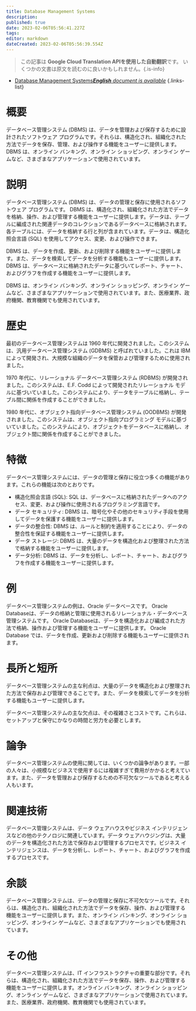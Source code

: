 ```yaml
---
title: Database Management Systems
description: 
published: true
date: 2023-02-06T05:56:41.227Z
tags: 
editor: markdown
dateCreated: 2023-02-06T05:56:39.554Z
---
```


> この記事は **Google Cloud Translation APIを使用した自動翻訳**です。
いくつかの文書は原文を読むのに良いかもしれません。{.is-info}



- [Database Management Systems***English** document is available*](/en/Knowledge-base/Dictionary/database-management-systems)
{.links-list}


# 概要
データベース管理システム (DBMS) は、データを管理および保存するために設計されたソフトウェア プログラムです。それらは、構造化され、組織化された方法でデータを保存、管理、および操作する機能をユーザーに提供します。 DBMS は、オンライン バンキング、オンライン ショッピング、オンライン ゲームなど、さまざまなアプリケーションで使用されています。

# 説明
データベース管理システム (DBMS) は、データの管理と保存に使用されるソフトウェア プログラムです。 DBMS は、構造化され、組織化された方法でデータを格納、操作、および管理する機能をユーザーに提供します。データは、テーブルに編成された関連データのコレクションであるデータベースに格納されます。各テーブルには、データを格納する行と列が含まれています。データは、構造化照会言語 (SQL) を使用してアクセス、変更、および操作できます。

DBMS は、データを作成、更新、および削除する機能をユーザーに提供します。また、データを検索してデータを分析する機能もユーザーに提供します。 DBMS は、データベースに格納されたデータに基づいてレポート、チャート、およびグラフを作成する機能をユーザーに提供します。

DBMS は、オンライン バンキング、オンライン ショッピング、オンライン ゲームなど、さまざまなアプリケーションで使用されています。また、医療業界、政府機関、教育機関でも使用されています。

# 歴史
最初のデータベース管理システムは 1960 年代に開発されました。このシステムは、汎用データベース管理システム (GDBMS) と呼ばれていました。これは IBM によって開発され、大規模な組織のデータを保管および管理するために使用されました。

1970 年代に、リレーショナル データベース管理システム (RDBMS) が開発されました。このシステムは、E.F. Codd によって開発されたリレーショナル モデルに基づいていました。このシステムにより、データをテーブルに格納し、テーブル間に関係を作成することができました。

1980 年代に、オブジェクト指向データベース管理システム (OODBMS) が開発されました。このシステムは、オブジェクト指向プログラミング モデルに基づいていました。このシステムにより、オブジェクトをデータベースに格納し、オブジェクト間に関係を作成することができました。

# 特徴
データベース管理システムには、データの管理と保存に役立つ多くの機能があります。これらの機能は次のとおりです。

- 構造化照会言語 (SQL): SQL は、データベースに格納されたデータへのアクセス、変更、および操作に使用されるプログラミング言語です。
- データ セキュリティ: DBMS は、暗号化やその他のセキュリティ手段を使用してデータを保護する機能をユーザーに提供します。
- データの整合性: DBMS は、ルールと制約を適用することにより、データの整合性を保証する機能をユーザーに提供します。
- データ ストレージ: DBMS は、大量のデータを構造化および整理された方法で格納する機能をユーザーに提供します。
- データ分析: DBMS は、データを分析し、レポート、チャート、およびグラフを作成する機能をユーザーに提供します。

# 例
データベース管理システムの例は、Oracle データベースです。 Oracle Databaseは、データの格納と管理に使用されるリレーショナル・データベース管理システムです。 Oracle Databaseは、データを構造化および編成された方法で格納、操作および管理する機能をユーザーに提供します。 Oracle Database では、データを作成、更新および削除する機能もユーザーに提供されます。

# 長所と短所
データベース管理システムの主な利点は、大量のデータを構造化および整理された方法で保存および管理できることです。また、データを検索してデータを分析する機能もユーザーに提供します。

データベース管理システムの主な欠点は、その複雑さとコストです。これらは、セットアップと保守にかなりの時間と労力を必要とします。

# 論争
データベース管理システムの使用に関しては、いくつかの論争があります。一部の人々は、小規模なビジネスで使用するには複雑すぎて費用がかかると考えています。また、データを管理および保存するための不可欠なツールであると考える人もいます。

# 関連技術
データベース管理システムは、データ ウェアハウスやビジネス インテリジェンスなどの他のテクノロジに関連しています。データ ウェアハウジングは、大量のデータを構造化された方法で保存および管理するプロセスです。ビジネス インテリジェンスは、データを分析し、レポート、チャート、およびグラフを作成するプロセスです。

# 余談
データベース管理システムは、データの管理と保存に不可欠なツールです。それらは、構造化され、組織化された方法でデータを保存、操作、および管理する機能をユーザーに提供します。また、オンライン バンキング、オンライン ショッピング、オンライン ゲームなど、さまざまなアプリケーションでも使用されています。

# その他
データベース管理システムは、IT インフラストラクチャの重要な部分です。それらは、構造化され、組織化された方法でデータを保存、操作、および管理する機能をユーザーに提供します。オンライン バンキング、オンライン ショッピング、オンライン ゲームなど、さまざまなアプリケーションで使用されています。また、医療業界、政府機関、教育機関でも使用されています。